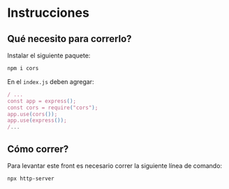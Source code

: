 # Instrucciones

## Qué necesito para correrlo?

Instalar el siguiente paquete:

```bash
npm i cors
```

En el `index.js` deben agregar:

```js
/ ...
const app = express();
const cors = require("cors");
app.use(cors());
app.use(express());
/...
```

## Cómo correr?

Para levantar este front es necesario correr la siguiente línea de comando:

```bash
npx http-server
```
